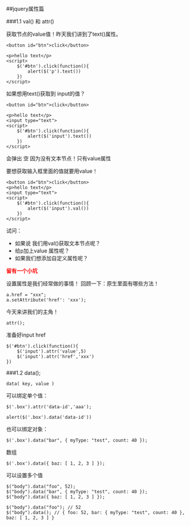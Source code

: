 ##jquery属性篇

###1.1 val() 和 attr()

获取节点的value值！昨天我们讲到了text()属性。

	<button id="btn">click</button>
	
	<p>hello text</p>
	<script>
		$('#btn').click(function(){
			alert($('p').text())
		})
	</script>

如果想用text()获取到 input的值？ 
 
	<button id="btn">click</button>
	
	<p>hello text</p>
	<input type="text">
	<script>
		$('#btn').click(function(){
			alert($('input').text())
		})
	</script>
	
会弹出 空 因为没有文本节点！只有value属性

要想获取输入框里面的值就要用value！

	<button id="btn">click</button>
	<p>hello text</p>
	<input type="text">
	<script>
		$('#btn').click(function(){
			alert($('input').val())
		})
	</script>

试问： 

- 如果说 我们用val()获取文本节点呢？
- 给p加上value 属性呢？
- 如果我们想添加自定义属性呢？

<font color="red">**留有一个小坑**</font>

设置属性是我们经常做的事情！
回顾一下：原生里面有哪些方法！

	a.href = "xxx";
	a.setAttribute('href': 'xxx');
	
今天来讲我们的主角！

	attr();

准备好input href

	$('#btn').click(function(){
		$('input').attr('value',5)
		$('input').attr('href','xxx')
	})

###1.2 data();

	data( key, value )

可以绑定单个值：

	$('.box').attr('data-id','aaa');

	alert($('.box').data('data-id'))

也可以绑定对象：

	$('.box').data("bar", { myType: "test", count: 40 });

数组

	$('.box').data({ baz: [ 1, 2, 3 ] });	
	
可以设置多个值

	$("body").data("foo", 52);
	$("body").data("bar", { myType: "test", count: 40 });
	$("body").data({ baz: [ 1, 2, 3 ] });
	 
	$("body").data("foo"); // 52
	$("body").data(); // { foo: 52, bar: { myType: "test", count: 40 }, baz: [ 1, 2, 3 ] }

